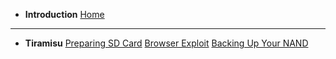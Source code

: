 - **Introduction**
[Home](/)
---
- **Tiramisu**
[Preparing SD Card](/sd)
[Browser Exploit](/browser)
[Backing Up Your NAND](/nand)